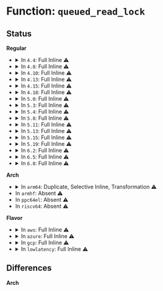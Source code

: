 # Function: <code>queued_read_lock</code>

## Status
<b>Regular</b>
<ul>
<li>
<details>
<summary>In <code>4.4</code>: Full Inline ⚠️</summary>

**Collision:** Unique Static

**Inline:** Full

**Transformation:** False

**Instances:**

```
In kernel/locking/spinlock.c (ffffffff818241b5)
Location: include/asm-generic/qrwlock.h:99
Inline: True
Inline callers:
  - kernel/locking/spinlock.c:_raw_read_lock
  - kernel/locking/spinlock.c:_raw_read_lock_irq
  - kernel/locking/spinlock.c:_raw_read_lock_bh
  - kernel/locking/spinlock.c:_raw_read_lock_irqsave
```
</details>
</li>
<li>
<details>
<summary>In <code>4.8</code>: Full Inline ⚠️</summary>

**Collision:** Unique Static

**Inline:** Full

**Transformation:** False

**Instances:**

```
In kernel/locking/spinlock.c (ffffffff8189ef6b)
Location: include/asm-generic/qrwlock.h:112
Inline: True
Inline callers:
  - kernel/locking/spinlock.c:_raw_read_lock_irqsave
  - kernel/locking/spinlock.c:_raw_read_lock_irq
  - kernel/locking/spinlock.c:_raw_read_lock_bh
  - kernel/locking/spinlock.c:_raw_read_lock
```
</details>
</li>
<li>
<details>
<summary>In <code>4.10</code>: Full Inline ⚠️</summary>

**Collision:** Unique Static

**Inline:** Full

**Transformation:** False

**Instances:**

```
In kernel/locking/spinlock.c (ffffffff818d442b)
Location: include/asm-generic/qrwlock.h:112
Inline: True
Inline callers:
  - kernel/locking/spinlock.c:_raw_read_lock_irqsave
  - kernel/locking/spinlock.c:_raw_read_lock_irq
  - kernel/locking/spinlock.c:_raw_read_lock_bh
  - kernel/locking/spinlock.c:_raw_read_lock
```
</details>
</li>
<li>
<details>
<summary>In <code>4.13</code>: Full Inline ⚠️</summary>

**Collision:** Unique Static

**Inline:** Full

**Transformation:** False

**Instances:**

```
In kernel/locking/spinlock.c (ffffffff8190b61b)
Location: include/asm-generic/qrwlock.h:112
Inline: True
Inline callers:
  - kernel/locking/spinlock.c:_raw_read_lock_irqsave
  - kernel/locking/spinlock.c:_raw_read_lock_irq
  - kernel/locking/spinlock.c:_raw_read_lock_bh
  - kernel/locking/spinlock.c:_raw_read_lock
```
</details>
</li>
<li>
<details>
<summary>In <code>4.15</code>: Full Inline ⚠️</summary>

**Collision:** Unique Static

**Inline:** Full

**Transformation:** False

**Instances:**

```
In kernel/locking/spinlock.c (ffffffff8199595b)
Location: include/asm-generic/qrwlock.h:81
Inline: True
Inline callers:
  - kernel/locking/spinlock.c:_raw_read_lock_irqsave
  - kernel/locking/spinlock.c:_raw_read_lock_irq
  - kernel/locking/spinlock.c:_raw_read_lock_bh
  - kernel/locking/spinlock.c:_raw_read_lock
```
</details>
</li>
<li>
<details>
<summary>In <code>4.18</code>: Full Inline ⚠️</summary>

**Collision:** Unique Static

**Inline:** Full

**Transformation:** False

**Instances:**

```
In kernel/locking/spinlock.c (ffffffff819f1eeb)
Location: include/asm-generic/qrwlock.h:81
Inline: True
Inline callers:
  - kernel/locking/spinlock.c:_raw_read_lock_irqsave
  - kernel/locking/spinlock.c:_raw_read_lock_irq
  - kernel/locking/spinlock.c:_raw_read_lock_bh
  - kernel/locking/spinlock.c:_raw_read_lock
```
</details>
</li>
<li>
<details>
<summary>In <code>5.0</code>: Full Inline ⚠️</summary>

**Collision:** Unique Static

**Inline:** Full

**Transformation:** False

**Instances:**

```
In kernel/locking/spinlock.c (ffffffff81a2d40b)
Location: include/asm-generic/qrwlock.h:81
Inline: True
Inline callers:
  - kernel/locking/spinlock.c:_raw_read_lock_irqsave
  - kernel/locking/spinlock.c:_raw_read_lock_irq
  - kernel/locking/spinlock.c:_raw_read_lock_bh
  - kernel/locking/spinlock.c:_raw_read_lock
```
</details>
</li>
<li>
<details>
<summary>In <code>5.3</code>: Full Inline ⚠️</summary>

**Collision:** Unique Static

**Inline:** Full

**Transformation:** False

**Instances:**

```
In kernel/locking/spinlock.c (ffffffff81a9d5dc)
Location: include/asm-generic/qrwlock.h:72
Inline: True
Inline callers:
  - kernel/locking/spinlock.c:_raw_read_lock_irqsave
  - kernel/locking/spinlock.c:_raw_read_lock_irq
  - kernel/locking/spinlock.c:_raw_read_lock_bh
  - kernel/locking/spinlock.c:_raw_read_lock
```
</details>
</li>
<li>
<details>
<summary>In <code>5.4</code>: Full Inline ⚠️</summary>

**Collision:** Unique Static

**Inline:** Full

**Transformation:** False

**Instances:**

```
In kernel/locking/spinlock.c (ffffffff81ad4dbc)
Location: include/asm-generic/qrwlock.h:72
Inline: True
Inline callers:
  - kernel/locking/spinlock.c:_raw_read_lock_irqsave
  - kernel/locking/spinlock.c:_raw_read_lock_irq
  - kernel/locking/spinlock.c:_raw_read_lock_bh
  - kernel/locking/spinlock.c:_raw_read_lock
```
</details>
</li>
<li>
<details>
<summary>In <code>5.8</code>: Full Inline ⚠️</summary>

**Collision:** Unique Static

**Inline:** Full

**Transformation:** False

**Instances:**

```
In kernel/locking/spinlock.c (ffffffff81bccdbc)
Location: include/asm-generic/qrwlock.h:72
Inline: True
Inline callers:
  - kernel/locking/spinlock.c:_raw_read_lock_irqsave
  - kernel/locking/spinlock.c:_raw_read_lock_irq
  - kernel/locking/spinlock.c:_raw_read_lock_bh
  - kernel/locking/spinlock.c:_raw_read_lock
```
</details>
</li>
<li>
<details>
<summary>In <code>5.11</code>: Full Inline ⚠️</summary>

**Collision:** Unique Static

**Inline:** Full

**Transformation:** False

**Instances:**

```
In kernel/locking/spinlock.c (ffffffff81c458dc)
Location: include/asm-generic/qrwlock.h:72
Inline: True
Inline callers:
  - kernel/locking/spinlock.c:_raw_read_lock_irqsave
  - kernel/locking/spinlock.c:_raw_read_lock_irq
  - kernel/locking/spinlock.c:_raw_read_lock_bh
  - kernel/locking/spinlock.c:_raw_read_lock
```
</details>
</li>
<li>
<details>
<summary>In <code>5.13</code>: Full Inline ⚠️</summary>

**Collision:** Unique Static

**Inline:** Full

**Transformation:** False

**Instances:**

```
In kernel/locking/spinlock.c (ffffffff81c38b9c)
Location: include/asm-generic/qrwlock.h:74
Inline: True
Inline callers:
  - kernel/locking/spinlock.c:_raw_read_lock_irqsave
  - kernel/locking/spinlock.c:_raw_read_lock_irq
  - kernel/locking/spinlock.c:_raw_read_lock_bh
  - kernel/locking/spinlock.c:_raw_read_lock
```
</details>
</li>
<li>
<details>
<summary>In <code>5.15</code>: Full Inline ⚠️</summary>

**Collision:** Unique Static

**Inline:** Full

**Transformation:** False

**Instances:**

```
In kernel/locking/spinlock.c (ffffffff81d5747c)
Location: include/asm-generic/qrwlock.h:74
Inline: True
Inline callers:
  - kernel/locking/spinlock.c:_raw_read_lock_irqsave
  - kernel/locking/spinlock.c:_raw_read_lock_irq
  - kernel/locking/spinlock.c:_raw_read_lock_bh
  - kernel/locking/spinlock.c:_raw_read_lock
```
</details>
</li>
<li>
<details>
<summary>In <code>5.19</code>: Full Inline ⚠️</summary>

**Collision:** Unique Static

**Inline:** Full

**Transformation:** False

**Instances:**

```
In kernel/locking/spinlock.c (ffffffff8114ecdb)
Location: include/asm-generic/qrwlock.h:78
Inline: True
Inline callers:
  - kernel/locking/spinlock.c:__raw_read_lock_irqsave
  - kernel/locking/spinlock.c:_raw_read_lock_irq
  - kernel/locking/spinlock.c:_raw_read_lock_bh
  - kernel/locking/spinlock.c:_raw_read_lock
```
</details>
</li>
<li>
<details>
<summary>In <code>6.2</code>: Full Inline ⚠️</summary>

**Collision:** Unique Static

**Inline:** Full

**Transformation:** False

**Instances:**

```
In kernel/locking/spinlock.c (ffffffff8117debe)
Location: include/asm-generic/qrwlock.h:78
Inline: True
Inline callers:
  - kernel/locking/spinlock.c:__raw_read_lock_irqsave
  - kernel/locking/spinlock.c:_raw_read_lock_irq
  - kernel/locking/spinlock.c:_raw_read_lock_bh
  - kernel/locking/spinlock.c:_raw_read_lock
```
</details>
</li>
<li>
<details>
<summary>In <code>6.5</code>: Full Inline ⚠️</summary>

**Collision:** Unique Static

**Inline:** Full

**Transformation:** False

**Instances:**

```
In kernel/locking/spinlock.c (ffffffff8118eb5e)
Location: include/asm-generic/qrwlock.h:78
Inline: True
Inline callers:
  - kernel/locking/spinlock.c:__raw_read_lock_irqsave
  - kernel/locking/spinlock.c:_raw_read_lock_irq
  - kernel/locking/spinlock.c:_raw_read_lock_bh
  - kernel/locking/spinlock.c:_raw_read_lock
```
</details>
</li>
<li>
<details>
<summary>In <code>6.8</code>: Full Inline ⚠️</summary>

**Collision:** Unique Static

**Inline:** Full

**Transformation:** False

**Instances:**

```
In kernel/locking/spinlock.c (ffffffff8119d50e)
Location: include/asm-generic/qrwlock.h:78
Inline: True
Inline callers:
  - kernel/locking/spinlock.c:__raw_read_lock_irqsave
  - kernel/locking/spinlock.c:_raw_read_lock_irq
  - kernel/locking/spinlock.c:_raw_read_lock_bh
  - kernel/locking/spinlock.c:_raw_read_lock
```
</details>
</li>
</ul>
<b>Arch</b>
<ul>
<li>
<details>
<summary>In <code>arm64</code>: Duplicate, Selective Inline, Transformation ⚠️</summary>

```c
void queued_read_lock(struct qrwlock *lock);
```

**Collision:** Static Duplication

**Inline:** Selective

**Transformation:** True

**Instances:**

```
In arch/arm/xen/p2m.c (ffff8000100f03f8)
Location: include/asm-generic/qrwlock.h:72
Inline: True
Inline callers:
  - arch/arm/xen/p2m.c:__pfn_to_mfn
```
```
In kernel/fork.c (ffff8000100f5434)
Location: include/asm-generic/qrwlock.h:72
Inline: True
Inline callers:
  - kernel/fork.c:walk_process_tree
```
```
In kernel/exit.c (ffff8000100fba28)
Location: include/asm-generic/qrwlock.h:72
Inline: True
Inline callers:
  - kernel/exit.c:do_wait
  - kernel/exit.c:mm_update_next_owner
  - kernel/exit.c:is_current_pgrp_orphaned
```
```
In kernel/resource.c (ffff800010101e80)
Location: include/asm-generic/qrwlock.h:72
Inline: True
Inline callers:
  - kernel/resource.c:iomem_is_exclusive
  - kernel/resource.c:iomem_map_sanity_check
  - kernel/resource.c:lookup_resource
  - kernel/resource.c:region_intersects
  - kernel/resource.c:find_next_iomem_res
  - kernel/resource.c:r_start
```
```
In kernel/ptrace.c (ffff800010107b48)
Location: include/asm-generic/qrwlock.h:72
Inline: True
Inline callers:
  - kernel/ptrace.c:ptrace_check_attach
```
```
In kernel/signal.c (ffff800010110214)
Location: include/asm-generic/qrwlock.h:72
Inline: True
Inline callers:
  - kernel/signal.c:__arm64_sys_kill
  - kernel/signal.c:get_signal
  - kernel/signal.c:do_signal_stop
  - kernel/signal.c:ptrace_stop
  - kernel/signal.c:kill_pgrp
Direct callers:
  - kernel/signal.c:exit_signals
```
```
In kernel/sys.c (ffff800010118cf8)
Location: include/asm-generic/qrwlock.h:72
Inline: True
Inline callers:
  - kernel/sys.c:do_prlimit
  - kernel/sys.c:__arm64_sys_getpriority
  - kernel/sys.c:__arm64_sys_setpriority
```
```
In kernel/sched/core.c (ffff80001013da20)
Location: include/asm-generic/qrwlock.h:72
Inline: True
Inline callers:
  - kernel/sched/core.c:normalize_rt_tasks
```
```
In kernel/sched/rt.c (ffff800010151c60)
Location: include/asm-generic/qrwlock.h:72
Inline: True
Inline callers:
  - kernel/sched/rt.c:sched_rt_handler
  - kernel/sched/rt.c:tg_set_rt_bandwidth
```
```
In kernel/power/process.c (ffff80001016fd8c)
Location: include/asm-generic/qrwlock.h:72
Inline: True
Inline callers:
  - kernel/power/process.c:thaw_processes
  - kernel/power/process.c:try_to_freeze_tasks
Direct callers:
  - kernel/power/process.c:thaw_kernel_threads
  - kernel/power/process.c:try_to_freeze_tasks
```
```
In kernel/cgroup/cgroup.c (ffff8000101d45dc)
Location: include/asm-generic/qrwlock.h:72
Inline: True
Inline callers:
  - kernel/cgroup/cgroup.c:cgroup_enable_task_cg_lists
```
```
In kernel/pid_namespace.c (ffff8000101e7604)
Location: include/asm-generic/qrwlock.h:72
Inline: True
Inline callers:
  - kernel/pid_namespace.c:pidns_for_children_get
  - kernel/pid_namespace.c:reboot_pid_ns
  - kernel/pid_namespace.c:zap_pid_ns_processes
```
```
In kernel/tracepoint.c (ffff80001020ed2c)
Location: include/asm-generic/qrwlock.h:72
Inline: True
Inline callers:
  - kernel/tracepoint.c:syscall_unregfunc
  - kernel/tracepoint.c:syscall_regfunc
```
```
In kernel/trace/fgraph.c (ffff8000102386b8)
Location: include/asm-generic/qrwlock.h:72
Inline: True
Inline callers:
  - kernel/trace/fgraph.c:start_graph_tracing
```
```
In kernel/trace/trace_uprobe.c (ffff8000102593e8)
Location: include/asm-generic/qrwlock.h:72
Inline: True
Inline callers:
  - kernel/trace/trace_uprobe.c:uprobe_perf_filter
```
```
In mm/mempolicy.c (ffff80001033b604)
Location: include/asm-generic/qrwlock.h:72
Inline: True
Inline callers:
  - mm/mempolicy.c:mpol_shared_policy_lookup
```
```
In mm/memory-failure.c (ffff80001036eb40)
Location: include/asm-generic/qrwlock.h:72
Inline: True
```
```
In mm/zsmalloc.c (ffff800010375680)
Location: include/asm-generic/qrwlock.h:72
Inline: True
Inline callers:
  - mm/zsmalloc.c:zs_free
  - mm/zsmalloc.c:zs_map_object
```
```
In fs/exec.c (ffff80001038e900)
Location: include/asm-generic/qrwlock.h:72
Inline: True
Inline callers:
  - fs/exec.c:de_thread
  - fs/exec.c:__arm64_sys_uselib
  - fs/exec.c:__arm64_sys_uselib
```
```
In fs/fcntl.c (ffff80001039cd88)
Location: include/asm-generic/qrwlock.h:72
Inline: True
Inline callers:
  - fs/fcntl.c:send_sigurg
  - fs/fcntl.c:send_sigurg
  - fs/fcntl.c:send_sigio
  - fs/fcntl.c:send_sigio
  - fs/fcntl.c:do_fcntl
  - fs/fcntl.c:do_fcntl
  - fs/fcntl.c:f_getown
```
```
In fs/filesystems.c (ffff8000103b3030)
Location: include/asm-generic/qrwlock.h:72
Inline: True
Inline callers:
  - fs/filesystems.c:__get_fs_type
  - fs/filesystems.c:filesystems_proc_show
  - fs/filesystems.c:__arm64_sys_sysfs
  - fs/filesystems.c:__arm64_sys_sysfs
  - fs/filesystems.c:fs_name
Direct callers:
  - fs/filesystems.c:get_filesystem_list
```
```
In fs/fs_struct.c (ffff8000103d27c4)
Location: include/asm-generic/qrwlock.h:72
Inline: True
Inline callers:
  - fs/fs_struct.c:chroot_fs_refs
```
```
In fs/eventpoll.c (ffff8000103f147c)
Location: include/asm-generic/qrwlock.h:72
Inline: True
Inline callers:
  - fs/eventpoll.c:ep_poll_callback
```
```
In fs/proc/generic.c (ffff8000104433d0)
Location: include/asm-generic/qrwlock.h:72
Inline: True
Inline callers:
  - fs/proc/generic.c:__proc_create
```
```
In fs/proc/array.c (ffff800010444aa0)
Location: include/asm-generic/qrwlock.h:72
Inline: True
Inline callers:
  - fs/proc/array.c:get_children_pid
```
```
In fs/ext4/extents_status.c (ffff800010470494)
Location: include/asm-generic/qrwlock.h:72
Inline: True
Inline callers:
  - fs/ext4/extents_status.c:ext4_es_delayed_clu
  - fs/ext4/extents_status.c:ext4_is_pending
  - fs/ext4/extents_status.c:ext4_es_lookup_extent
  - fs/ext4/extents_status.c:ext4_es_scan_clu
  - fs/ext4/extents_status.c:ext4_es_scan_range
  - fs/ext4/extents_status.c:ext4_es_find_extent_range
```
```
In fs/ext4/inode.c (ffff800010488fec)
Location: include/asm-generic/qrwlock.h:72
Inline: True
Inline callers:
  - fs/ext4/inode.c:ext4_setattr
  - fs/ext4/inode.c:__ext4_iget
```
```
In fs/ext4/super.c (ffff8000104b80ec)
Location: include/asm-generic/qrwlock.h:72
Inline: True
Inline callers:
  - fs/ext4/super.c:ext4_sync_fs
```
```
In fs/jbd2/transaction.c (ffff8000104ccbf4)
Location: include/asm-generic/qrwlock.h:72
Inline: True
Inline callers:
  - fs/jbd2/transaction.c:jbd2_journal_begin_ordered_truncate
  - fs/jbd2/transaction.c:jbd2_journal_stop
  - fs/jbd2/transaction.c:jbd2__journal_restart
  - fs/jbd2/transaction.c:jbd2_journal_extend
  - fs/jbd2/transaction.c:start_this_handle
```
```
In fs/jbd2/journal.c (ffff8000104d431c)
Location: include/asm-generic/qrwlock.h:72
Inline: True
Inline callers:
  - fs/jbd2/journal.c:jbd2_journal_errno
  - fs/jbd2/journal.c:jbd2_journal_get_log_tail
  - fs/jbd2/journal.c:jbd2_complete_transaction
  - fs/jbd2/journal.c:jbd2_transaction_committed
  - fs/jbd2/journal.c:jbd2_log_wait_commit
  - fs/jbd2/journal.c:jbd2_log_wait_commit
  - fs/jbd2/journal.c:__jbd2_journal_force_commit
```
```
In security/keys/keyring.c (ffff800010530f04)
Location: include/asm-generic/qrwlock.h:72
Inline: True
Inline callers:
  - security/keys/keyring.c:find_keyring_by_name
```
```
In security/selinux/hooks.c (ffff800010554034)
Location: include/asm-generic/qrwlock.h:72
Inline: True
Inline callers:
  - security/selinux/hooks.c:selinux_bprm_committed_creds
```
```
In security/selinux/ss/services.c (ffff800010568880)
Location: include/asm-generic/qrwlock.h:72
Inline: True
Inline callers:
  - security/selinux/ss/services.c:security_read_policy
  - security/selinux/ss/services.c:security_netlbl_sid_to_secattr
  - security/selinux/ss/services.c:security_netlbl_secattr_to_sid
  - security/selinux/ss/services.c:selinux_audit_rule_match
  - security/selinux/ss/services.c:selinux_audit_rule_init
  - security/selinux/ss/services.c:security_policycap_supported
  - security/selinux/ss/services.c:security_get_permissions
  - security/selinux/ss/services.c:security_get_classes
  - security/selinux/ss/services.c:security_net_peersid_resolve
  - security/selinux/ss/services.c:security_sid_mls_copy
  - security/selinux/ss/services.c:security_get_bool_value
  - security/selinux/ss/services.c:security_fs_use
  - security/selinux/ss/services.c:security_genfs_sid
  - security/selinux/ss/services.c:security_get_user_sids
  - security/selinux/ss/services.c:security_node_sid
  - security/selinux/ss/services.c:security_netif_sid
  - security/selinux/ss/services.c:security_ib_endport_sid
  - security/selinux/ss/services.c:security_ib_pkey_sid
  - security/selinux/ss/services.c:security_port_sid
  - security/selinux/ss/services.c:security_policydb_len
  - security/selinux/ss/services.c:security_compute_av_user
  - security/selinux/ss/services.c:security_compute_av
  - security/selinux/ss/services.c:security_compute_xperms_decision
  - security/selinux/ss/services.c:security_bounded_transition
```
```
In security/apparmor/label.c (ffff8000105a2a9c)
Location: include/asm-generic/qrwlock.h:72
Inline: True
Inline callers:
  - security/apparmor/label.c:__labelset_update
  - security/apparmor/label.c:aa_label_find_merge
  - security/apparmor/label.c:aa_label_insert
  - security/apparmor/label.c:vec_find
```
```
In security/integrity/iint.c (ffff8000105ac698)
Location: include/asm-generic/qrwlock.h:72
Inline: True
Inline callers:
  - security/integrity/iint.c:integrity_iint_find
```
```
In drivers/tty/tty_io.c (ffff800010851a78)
Location: include/asm-generic/qrwlock.h:72
Inline: True
Inline callers:
  - drivers/tty/tty_io.c:tty_release
```
```
In drivers/tty/tty_jobctrl.c (ffff800010860b8c)
Location: include/asm-generic/qrwlock.h:72
Inline: True
Inline callers:
  - drivers/tty/tty_jobctrl.c:tty_jobctrl_ioctl
  - drivers/tty/tty_jobctrl.c:tty_signal_session_leader
  - drivers/tty/tty_jobctrl.c:tty_open_proc_set_tty
```
```
In drivers/tty/sysrq.c (ffff8000108641cc)
Location: include/asm-generic/qrwlock.h:72
Inline: True
Inline callers:
  - drivers/tty/sysrq.c:send_sig_all
```
```
In drivers/scsi/sg.c (ffff800010990efc)
Location: include/asm-generic/qrwlock.h:72
Inline: True
Inline callers:
  - drivers/scsi/sg.c:sg_proc_seq_show_debug
  - drivers/scsi/sg.c:sg_proc_seq_show_debug
  - drivers/scsi/sg.c:sg_proc_seq_show_debug
  - drivers/scsi/sg.c:sg_proc_seq_show_devstrs
  - drivers/scsi/sg.c:sg_proc_seq_show_dev
  - drivers/scsi/sg.c:dev_seq_start
  - drivers/scsi/sg.c:sg_remove_device
  - drivers/scsi/sg.c:sg_poll
  - drivers/scsi/sg.c:sg_ioctl
  - drivers/scsi/sg.c:sg_ioctl
  - drivers/scsi/sg.c:sg_ioctl
  - drivers/scsi/sg.c:sg_open
```
```
In drivers/net/ppp/ppp_generic.c (ffff8000109fe994)
Location: include/asm-generic/qrwlock.h:72
Inline: True
Inline callers:
  - drivers/net/ppp/ppp_generic.c:ppp_dev_name
  - drivers/net/ppp/ppp_generic.c:ppp_unit_number
  - drivers/net/ppp/ppp_generic.c:ppp_input_error
  - drivers/net/ppp/ppp_generic.c:ppp_input
  - drivers/net/ppp/ppp_generic.c:ppp_channel_push
```
```
In drivers/cpufreq/cpufreq.c (ffff800010b203a0)
Location: include/asm-generic/qrwlock.h:72
Inline: True
Inline callers:
  - drivers/cpufreq/cpufreq.c:cpufreq_quick_get
  - drivers/cpufreq/cpufreq.c:cpufreq_cpu_get
```
```
In drivers/leds/led-triggers.c (ffff800010b4a1b8)
Location: include/asm-generic/qrwlock.h:72
Inline: True
Inline callers:
  - drivers/leds/led-triggers.c:led_trigger_blink_oneshot
```
```
In net/core/sock.c (ffff800010bab8bc)
Location: include/asm-generic/qrwlock.h:72
Inline: True
Inline callers:
  - net/core/sock.c:sock_i_ino
  - net/core/sock.c:sock_i_uid
```
```
In net/core/skbuff.c (ffff800010bb3744)
Location: include/asm-generic/qrwlock.h:72
Inline: True
```
```
In net/core/neighbour.c (ffff800010be2718)
Location: include/asm-generic/qrwlock.h:72
Inline: True
Inline callers:
  - net/core/neighbour.c:neigh_seq_start
  - net/core/neighbour.c:neigh_for_each
  - net/core/neighbour.c:neigh_dump_info
  - net/core/neighbour.c:neigh_fill_info
  - net/core/neighbour.c:neightbl_dump_info
  - net/core/neighbour.c:pneigh_lookup
```
```
In net/core/net-sysfs.c (ffff800010c0aed8)
Location: include/asm-generic/qrwlock.h:72
Inline: True
Inline callers:
  - net/core/net-sysfs.c:operstate_show
  - net/core/net-sysfs.c:address_show
```
```
In net/core/netpoll.c (ffff800010c118b4)
Location: include/asm-generic/qrwlock.h:72
Inline: True
Inline callers:
  - net/core/netpoll.c:netpoll_setup
```
```
In net/sched/sch_api.c (ffff800010c3cdf4)
Location: include/asm-generic/qrwlock.h:72
Inline: True
Inline callers:
  - net/sched/sch_api.c:qdisc_lookup_ops
  - net/sched/sch_api.c:qdisc_get_default
```
```
In net/sched/cls_api.c (ffff800010c4167c)
Location: include/asm-generic/qrwlock.h:72
Inline: True
Inline callers:
  - net/sched/cls_api.c:__tcf_proto_lookup_ops
```
```
In net/sched/act_api.c (ffff800010c470ac)
Location: include/asm-generic/qrwlock.h:72
Inline: True
Inline callers:
  - net/sched/act_api.c:tc_lookup_action
  - net/sched/act_api.c:tc_lookup_action_n
```
```
In net/sched/ematch.c (ffff800010c4a0ac)
Location: include/asm-generic/qrwlock.h:72
Inline: True
```
```
In net/netlink/af_netlink.c (ffff800010c4db7c)
Location: include/asm-generic/qrwlock.h:72
Inline: True
Inline callers:
  - net/netlink/af_netlink.c:netlink_getsockopt
  - net/netlink/af_netlink.c:netlink_set_err
  - net/netlink/af_netlink.c:netlink_broadcast_filtered
  - net/netlink/af_netlink.c:netlink_getname
  - net/netlink/af_netlink.c:netlink_bind
  - net/netlink/af_netlink.c:netlink_create
  - net/netlink/af_netlink.c:netlink_create
```
```
In net/ipv4/raw.c (ffff800010c96cb0)
Location: include/asm-generic/qrwlock.h:72
Inline: True
Inline callers:
  - net/ipv4/raw.c:raw_seq_start
  - net/ipv4/raw.c:raw_icmp_error
  - net/ipv4/raw.c:raw_local_deliver
```
```
In net/ipv4/arp.c (ffff800010ca17fc)
Location: include/asm-generic/qrwlock.h:72
Inline: True
Inline callers:
  - net/ipv4/arp.c:arp_seq_show
  - net/ipv4/arp.c:arp_ioctl
```
```
In net/ipv4/ping.c (ffff800010cc0b50)
Location: include/asm-generic/qrwlock.h:72
Inline: True
Inline callers:
  - net/ipv4/ping.c:ping_seq_start
  - net/ipv4/ping.c:ping_lookup
```
```
In net/ipv4/ipmr.c (ffff800010cc9d70)
Location: include/asm-generic/qrwlock.h:72
Inline: True
Inline callers:
  - net/ipv4/ipmr.c:ipmr_vif_seq_start
  - net/ipv4/ipmr.c:ipmr_get_route
  - net/ipv4/ipmr.c:ipmr_get_route
  - net/ipv4/ipmr.c:ip_mr_input
  - net/ipv4/ipmr.c:ip_mr_input
  - net/ipv4/ipmr.c:ipmr_compat_ioctl
  - net/ipv4/ipmr.c:ipmr_ioctl
  - net/ipv4/ipmr.c:reg_vif_xmit
```
```
In net/ipv4/ipmr_base.c (ffff800010cd0ca4)
Location: include/asm-generic/qrwlock.h:72
Inline: True
```
```
In net/xfrm/xfrm_policy.c (ffff800010cdc350)
Location: include/asm-generic/qrwlock.h:72
Inline: True
Inline callers:
  - net/xfrm/xfrm_policy.c:xfrm_policy_timer
```
```
In net/ipv6/anycast.c (ffff800010cf6f00)
Location: include/asm-generic/qrwlock.h:72
Inline: True
Inline callers:
  - net/ipv6/anycast.c:ac6_seq_start
  - net/ipv6/anycast.c:ipv6_chk_acast_addr
```
```
In net/ipv6/ip6_output.c (ffff800010cfb4ac)
Location: include/asm-generic/qrwlock.h:72
Inline: True
Inline callers:
  - net/ipv6/ip6_output.c:ip6_forward
```
```
In net/ipv6/addrconf.c (ffff800010d00808)
Location: include/asm-generic/qrwlock.h:72
Inline: True
Inline callers:
  - net/ipv6/addrconf.c:addrconf_disable_policy_idev
  - net/ipv6/addrconf.c:inet6_fill_ifla6_attrs
  - net/ipv6/addrconf.c:in6_dump_addrs
  - net/ipv6/addrconf.c:addrconf_dad_run
  - net/ipv6/addrconf.c:addrconf_dad_completed
  - net/ipv6/addrconf.c:addrconf_dad_work
  - net/ipv6/addrconf.c:inet6_addr_del
  - net/ipv6/addrconf.c:addrconf_prefix_rcv
  - net/ipv6/addrconf.c:manage_tempaddrs
  - net/ipv6/addrconf.c:ipv6_get_lladdr
Direct callers:
  - net/ipv6/addrconf.c:addrconf_prefix_rcv
```
```
In net/ipv6/route.c (ffff800010d11d2c)
Location: include/asm-generic/qrwlock.h:72
Inline: True
Inline callers:
  - net/ipv6/route.c:rt6_score_route
```
```
In net/ipv6/ip6_fib.c (ffff800010d1bb50)
Location: include/asm-generic/qrwlock.h:72
Inline: True
Inline callers:
  - net/ipv6/ip6_fib.c:fib6_del
```
```
In net/ipv6/ndisc.c (ffff800010d230e4)
Location: include/asm-generic/qrwlock.h:72
Inline: True
Inline callers:
  - net/ipv6/ndisc.c:ndisc_send_redirect
  - net/ipv6/ndisc.c:ndisc_recv_ns
  - net/ipv6/ndisc.c:ndisc_send_unsol_na
```
```
In net/ipv6/raw.c (ffff800010d2a84c)
Location: include/asm-generic/qrwlock.h:72
Inline: True
Inline callers:
  - net/ipv6/raw.c:raw6_icmp_error
  - net/ipv6/raw.c:raw6_local_deliver
```
```
In net/ipv6/mcast.c (ffff800010d30884)
Location: include/asm-generic/qrwlock.h:72
Inline: True
Inline callers:
  - net/ipv6/mcast.c:igmp6_mcf_seq_next
  - net/ipv6/mcast.c:igmp6_mcf_seq_start
  - net/ipv6/mcast.c:igmp6_mc_seq_start
  - net/ipv6/mcast.c:ipv6_mc_netdev_event
  - net/ipv6/mcast.c:ipv6_mc_up
  - net/ipv6/mcast.c:ipv6_mc_down
  - net/ipv6/mcast.c:ipv6_mc_unmap
  - net/ipv6/mcast.c:mld_ifc_timer_expire
  - net/ipv6/mcast.c:ip6_mc_add_src
  - net/ipv6/mcast.c:ip6_mc_del_src
  - net/ipv6/mcast.c:mld_send_report
  - net/ipv6/mcast.c:igmp6_event_report
  - net/ipv6/mcast.c:igmp6_event_query
  - net/ipv6/mcast.c:ipv6_chk_mcast_addr
  - net/ipv6/mcast.c:mld_clear_delrec
  - net/ipv6/mcast.c:inet6_mc_check
  - net/ipv6/mcast.c:ip6_mc_find_dev_rcu
```
```
In net/ipv6/ip6mr.c (ffff800010d47ee4)
Location: include/asm-generic/qrwlock.h:72
Inline: True
Inline callers:
  - net/ipv6/ip6mr.c:ip6mr_get_route
  - net/ipv6/ip6mr.c:ip6_mr_input
  - net/ipv6/ip6mr.c:ip6mr_compat_ioctl
  - net/ipv6/ip6mr.c:ip6mr_ioctl
  - net/ipv6/ip6mr.c:reg_vif_xmit
  - net/ipv6/ip6mr.c:pim6_rcv
  - net/ipv6/ip6mr.c:ip6mr_vif_seq_start
```
**Symbols:**

```
ffff80001010ae08-ffff80001010ae5c: queued_read_lock.constprop.0 (STB_LOCAL)
ffff80001016f928-ffff80001016f97c: queued_read_lock.constprop.0 (STB_LOCAL)
ffff8000103b2e78-ffff8000103b2ed4: queued_read_lock.constprop.0 (STB_LOCAL)
ffff800010d002d8-ffff800010d00318: queued_read_lock (STB_LOCAL)
```
</details>
</li>
<li>
In <code>armhf</code>: Absent ⚠️
</li>
<li>
In <code>ppc64el</code>: Absent ⚠️
</li>
<li>
In <code>riscv64</code>: Absent ⚠️
</li>
</ul>
<b>Flavor</b>
<ul>
<li>
<details>
<summary>In <code>aws</code>: Full Inline ⚠️</summary>

**Collision:** Unique Static

**Inline:** Full

**Transformation:** False

**Instances:**

```
In kernel/locking/spinlock.c (ffffffff81a73c2c)
Location: include/asm-generic/qrwlock.h:72
Inline: True
Inline callers:
  - kernel/locking/spinlock.c:_raw_read_lock_irqsave
  - kernel/locking/spinlock.c:_raw_read_lock_irq
  - kernel/locking/spinlock.c:_raw_read_lock_bh
  - kernel/locking/spinlock.c:_raw_read_lock
```
</details>
</li>
<li>
<details>
<summary>In <code>azure</code>: Full Inline ⚠️</summary>

**Collision:** Unique Static

**Inline:** Full

**Transformation:** False

**Instances:**

```
In kernel/locking/spinlock.c (ffffffff81a2fdef)
Location: include/asm-generic/qrwlock.h:72
Inline: True
Inline callers:
  - kernel/locking/spinlock.c:_raw_read_lock_irqsave
  - kernel/locking/spinlock.c:_raw_read_lock_irq
  - kernel/locking/spinlock.c:_raw_read_lock_bh
  - kernel/locking/spinlock.c:_raw_read_lock
```
</details>
</li>
<li>
<details>
<summary>In <code>gcp</code>: Full Inline ⚠️</summary>

**Collision:** Unique Static

**Inline:** Full

**Transformation:** False

**Instances:**

```
In kernel/locking/spinlock.c (ffffffff81ae003c)
Location: include/asm-generic/qrwlock.h:72
Inline: True
Inline callers:
  - kernel/locking/spinlock.c:_raw_read_lock_irqsave
  - kernel/locking/spinlock.c:_raw_read_lock_irq
  - kernel/locking/spinlock.c:_raw_read_lock_bh
  - kernel/locking/spinlock.c:_raw_read_lock
```
</details>
</li>
<li>
<details>
<summary>In <code>lowlatency</code>: Full Inline ⚠️</summary>

**Collision:** Unique Static

**Inline:** Full

**Transformation:** False

**Instances:**

```
In kernel/locking/spinlock.c (ffffffff81aec7a3)
Location: include/asm-generic/qrwlock.h:72
Inline: True
Inline callers:
  - kernel/locking/spinlock.c:_raw_read_lock_irqsave
  - kernel/locking/spinlock.c:_raw_read_lock_irq
  - kernel/locking/spinlock.c:_raw_read_lock_bh
  - kernel/locking/spinlock.c:_raw_read_lock
```
</details>
</li>
</ul>

## Differences
<b>Arch</b>
<ul>
</ul>
